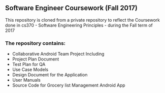 ## Software Engineer Coursework (Fall 2017)
This repository is cloned from a private repository to reflect the Coursework
done in cs370 - Software Engineering Principles - during the Fall term of 2017

### The repository contains:

 - Collaborative Android Team Project Including
  - Project Plan Document
  - Test Plan for QA
  - Use Case Models
  - Design Document for the Application
  - User Manuals
  - Source Code for Grocery list Management Android App
